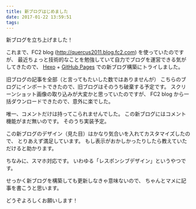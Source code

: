 ```yaml
---
title: 新ブログはじめました
date: 2017-01-22 13:59:51
tags:
---
```

新ブログを立ち上げました！

これまで、FC2 blog (http://quercus2011.blog.fc2.com) を使っていたのですが、
最近ちょっと技術的なことを勉強していて自力でブログを運営できる気がしてきたので、
[Hexo](https://hexo.io) + [GitHub Pages](https://help.github.com/categories/github-pages-basics/)
での新ブログ構築にトライしました。

旧ブログの記事を全部（と言ってもたいした数ではありませんが）
こちらのブログにインポートできたので、旧ブログはそのうち破棄する予定です。
スクリーンショット画像の取り込みが大変かと思っていたのですが、
FC2 blog から一括ダウンロードできたので、意外に楽でした。

唯一、コメントだけは持ってこられませんでした。
この新ブログにはコメント機能がまだ無いのです。
そのうち実装予定。

この新ブログのデザイン（見た目）はかなり気合いを入れてカスタマイズしたので、
とりあえず満足しています。
もし表示がおかしかったりしたら教えていただけると助かります。

ちなみに、スマホ対応です。
いわゆる「レスポンシブデザイン」というやつです。

せっかく新ブログを構築しても更新しなきゃ意味ないので、
ちゃんとマメに記事を書こうと思います。

どうぞよろしくお願いします！
